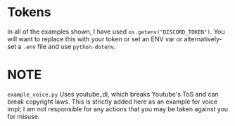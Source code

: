 # Tokens
In all of the examples shown, I have used `os.getenv("DISCORD_TOKEN")`.
You will want to replace this with your token or set an ENV var or alternatively-
set a `.env` file and use `python-dotenv`.

# NOTE
`example_voice.py` Uses youtube_dl, which breaks Youtube's ToS and can break copyright laws.
This is strictly added here as an example for voice impl; I am not responsible for any actions that you may be taken against you for misuse.
